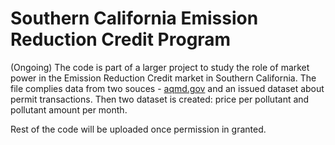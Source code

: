 # Southern California Emission Reduction Credit Program
(Ongoing)
The code is part of a larger project to study the role of market power in the Emission Reduction Credit market in Southern California. The file complies data from two souces -  [aqmd.gov](https://www.aqmd.gov/home/permits/emission-reduction-credits/historical-active-erc-and-sterc-lists) and an issued dataset about permit transactions. Then two dataset is created: price per pollutant and pollutant amount per month. 

Rest of the code will be uploaded once permission in granted. 
